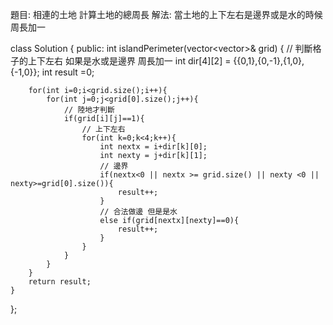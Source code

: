 題目: 相連的土地 計算土地的總周長
解法: 當土地的上下左右是邊界或是水的時候 周長加一

class Solution {
public:
    int islandPerimeter(vector<vector<int>>& grid) {
        // 判斷格子的上下左右 如果是水或是邊界 周長加一
        int dir[4][2] = {{0,1},{0,-1},{1,0},{-1,0}};
        int result =0;

        for(int i=0;i<grid.size();i++){
            for(int j=0;j<grid[0].size();j++){
                // 陸地才判斷
                if(grid[i][j]==1){
                    // 上下左右
                    for(int k=0;k<4;k++){
                        int nextx = i+dir[k][0];
                        int nexty = j+dir[k][1];
                        // 邊界
                        if(nextx<0 || nextx >= grid.size() || nexty <0 || nexty>=grid[0].size()){
                            result++;
                        }
                        // 合法做邊 但是是水
                        else if(grid[nextx][nexty]==0){
                            result++;
                        }
                    }
                }
            }
        }
        return result;
    }
};
